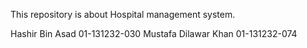 This repository is about Hospital management system.

Hashir Bin Asad        01-131232-030
Mustafa Dilawar Khan   01-131232-074
